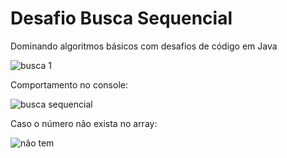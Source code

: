 # Desafio Busca Sequencial
Dominando algoritmos básicos com desafios de código em Java

![busca 1](https://user-images.githubusercontent.com/24979432/200581012-35826250-9162-4669-b818-0b5524ea15a5.png)

Comportamento no console: <br>

![busca sequencial](https://user-images.githubusercontent.com/24979432/200581173-4ca65039-e13f-4756-bd82-a283ac82a654.png)

Caso o número não exista no array: <br>

![não tem](https://user-images.githubusercontent.com/24979432/200581365-722855c8-016c-4403-996e-bf4cf7dd8588.png)


